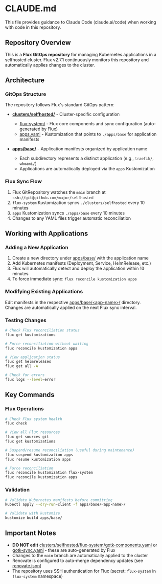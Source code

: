 # CLAUDE.md

This file provides guidance to Claude Code (claude.ai/code) when working with code in this repository.

## Repository Overview

This is a **Flux GitOps repository** for managing Kubernetes applications in a selfhosted cluster. Flux v2.7.1 continuously monitors this repository and automatically applies changes to the cluster.

## Architecture

### GitOps Structure

The repository follows Flux's standard GitOps pattern:

- **[clusters/selfhosted/](clusters/selfhosted/)** - Cluster-specific configuration
  - [flux-system/](clusters/selfhosted/flux-system/) - Flux core components and sync configuration (auto-generated by Flux)
  - [apps.yaml](clusters/selfhosted/apps.yaml) - Kustomization that points to `./apps/base` for application manifests

- **[apps/base/](apps/base/)** - Application manifests organized by application name
  - Each subdirectory represents a distinct application (e.g., `traefik/`, `whoami/`)
  - Applications are automatically deployed via the `apps` Kustomization

### Flux Sync Flow

1. Flux GitRepository watches the `main` branch at `ssh://git@github.com/major/selfhosted`
2. `flux-system` Kustomization syncs `./clusters/selfhosted` every 10 minutes
3. `apps` Kustomization syncs `./apps/base` every 10 minutes
4. Changes to any YAML files trigger automatic reconciliation

## Working with Applications

### Adding a New Application

1. Create a new directory under [apps/base/](apps/base/) with the application name
2. Add Kubernetes manifests (Deployment, Service, HelmRelease, etc.)
3. Flux will automatically detect and deploy the application within 10 minutes
4. To force immediate sync: `flux reconcile kustomization apps`

### Modifying Existing Applications

Edit manifests in the respective [apps/base/\<app-name\>/](apps/base/) directory. Changes are automatically applied on the next Flux sync interval.

### Testing Changes

```bash
# Check Flux reconciliation status
flux get kustomizations

# Force reconciliation without waiting
flux reconcile kustomization apps

# View application status
flux get helmreleases
flux get all -A

# Check for errors
flux logs --level=error
```

## Key Commands

### Flux Operations

```bash
# Check Flux system health
flux check

# View all Flux resources
flux get sources git
flux get kustomizations

# Suspend/resume reconciliation (useful during maintenance)
flux suspend kustomization apps
flux resume kustomization apps

# Force reconciliation
flux reconcile kustomization flux-system
flux reconcile kustomization apps
```

### Validation

```bash
# Validate Kubernetes manifests before committing
kubectl apply --dry-run=client -f apps/base/<app-name>/

# Validate with kustomize
kustomize build apps/base/
```

## Important Notes

- **DO NOT edit** [clusters/selfhosted/flux-system/gotk-components.yaml](clusters/selfhosted/flux-system/gotk-components.yaml) or [gotk-sync.yaml](clusters/selfhosted/flux-system/gotk-sync.yaml) - these are auto-generated by Flux
- Changes to the `main` branch are automatically applied to the cluster
- Renovate is configured to auto-merge dependency updates (see [renovate.json](renovate.json))
- The repository uses SSH authentication for Flux (secret: `flux-system` in `flux-system` namespace)
